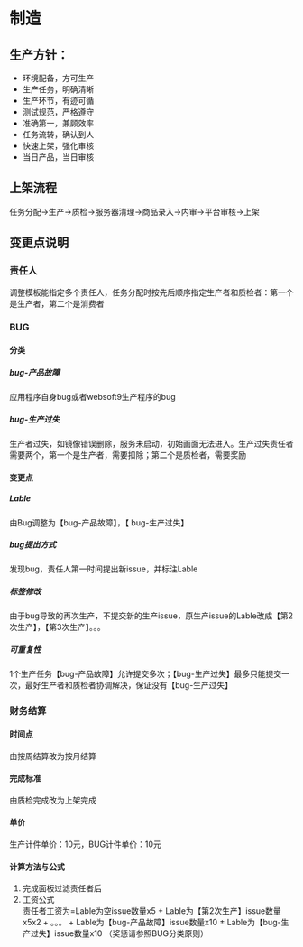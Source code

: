 # 制造

## 生产方针：

- 环境配备，方可生产
- 生产任务，明确清晰
- 生产环节，有迹可循
- 测试规范，严格遵守
- 准确第一，兼顾效率
- 任务流转，确认到人
- 快速上架，强化审核
- 当日产品，当日审核

## 上架流程

任务分配->生产->质检->服务器清理->商品录入->内审->平台审核->上架

## 变更点说明

### 责任人

调整模板能指定多个责任人，任务分配时按先后顺序指定生产者和质检者：第一个是生产者，第二个是消费者

### BUG

#### 分类

##### bug-产品故障
应用程序自身bug或者websoft9生产程序的bug

##### bug-生产过失
生产者过失，如镜像错误删除，服务未启动，初始画面无法进入。生产过失责任者需要两个，第一个是生产者，需要扣除；第二个是质检者，需要奖励

#### 变更点
##### Lable
由Bug调整为【bug-产品故障】，【 bug-生产过失】
##### bug提出方式
发现bug，责任人第一时间提出新issue，并标注Lable
##### 标签修改
由于bug导致的再次生产，不提交新的生产issue，原生产issue的Lable改成【第2次生产】，【第3次生产】。。。
##### 可重复性
1个生产任务【bug-产品故障】允许提交多次；【bug-生产过失】最多只能提交一次，最好生产者和质检者协调解决，保证没有【bug-生产过失】

### 财务结算

#### 时间点
由按周结算改为按月结算

#### 完成标准
由质检完成改为上架完成

#### 单价
生产计件单价：10元，BUG计件单价：10元

#### 计算方法与公式
1. 完成面板过滤责任者后
2. 工资公式  
责任者工资为=Lable为空issue数量x5 + Lable为【第2次生产】issue数量x5x2 + 。。。 + Lable为【bug-产品故障】issue数量x10 ± Lable为【bug-生产过失】issue数量x10
（奖惩请参照BUG分类原则）
